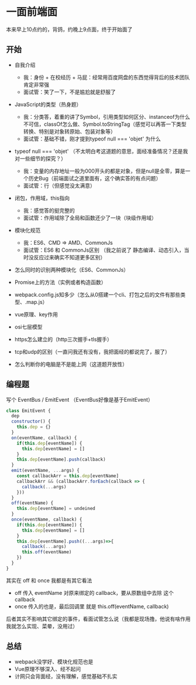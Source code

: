 # 一面前端面
本来早上10点约的，背鸽，约晚上9点面，终于开始面了

## 开始
- 自我介绍
  - 我：身份 + 在校经历 + 马屁：经常用百度网盘的东西觉得背后的技术团队肯定非常强
  - 面试管：笑了一下，不是尴尬就是舒服了

- JavaScript的类型（热身题）
  - 我：分类答，着重的讲了Symbol，引用类型如何区分、instanceof为什么不可信，classOf怎么做、Symbol.toStringTag（感觉可以再答一下类型转换、特别是对象转原始、包装对象等）
  - 面试管：基础不错，刚才提到typeof null === 'objet' 为什么

- typeof null === 'objet' （不太明白考这道题的意思，面经准备情况？还是我对一些细节的探究？）
  - 我：变量的内存地址一般为000开头的都是对象，但是null是全零，算是一个历史Bug（前端面试之道里面有，这个确实答的有点问题）
  - 面试管：行（但感觉没太满意）

- 闭包，作用域，this指向
  - 我：感觉答的挺完整的
  - 面试管：作用域除了全局和函数还少了一块（块级作用域）

- 模块化规范
  -  我：ES6、CMD => AMD、CommonJs
  - 面试管：ES6 和 CommonJs区别 （我之前说了 静态编译、动态引入，当时没反应过来确实不知道更多区别）

- 怎么同时的识别两种模块化（ES6、CommonJs）

- Promise上的方法（实例或者构造函数）

- webpack.config.js知多少（怎么从0搭建一个cli、打包之后的文件有那些类型、.map.js）

- vue原理、key作用
- osi七层模型
- https怎么建立的（http三次握手+tls握手）
- tcp和udp的区别（一直问我还有没有，我把面经的都说完了，服了）
- 怎么判断你的电脑是不是能上网（这道题开放性）


## 编程题
写个 EventBus / EmitEvent （EventBus好像是基于EmitEvent）

```javascript
class EmitEvent {
  dep
  constructor() {
    this.dep = {}
  }
  on(eventName, callback) {
    if(this.dep[eventName]) {
      this.dep[eventName] = []
    }
    this.dep[eventName].push(callback)
  }
  emit(eventName, ...args) {
    const callbackArr = this.dep[eventName]
    callbackArr && (callbackArr.forEach(callback => {
      callback(...args)
    }))
  }
  off(eventName) {
    this.dep[eventName] = undeined
  }
  once(eventName, callback) {
    if(this.dep[eventName]) {
      this.dep[eventName] = []
    }
    this.dep[eventName].push((...args)=>{
      callback(...args)
      this.off(eventName)
    })
  }
}
```

其实在 off 和 once 我都是有其它看法
  - off 传入 eventName 对原来绑定的 callback，要从原数组中去除 这个 callback
  - once 传入的也是，最后回调里 就是 this.off(eventName, callback)

后者其实不影响其它绑定的事件，看面试管怎么说（我都是现场撸，他说有啥作用我就怎么实现、菜晕，没用过）

## 总结
- webpack没学好、模块化规范也是
- Vue原理不够深入、经不起问
- 计网只会背面经，没有理解，感觉基础不扎实
